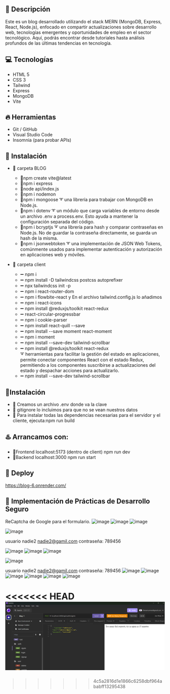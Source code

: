
## 🌈  Descripción
Este es un blog desarrollado utilizando el stack MERN (MongoDB, Express, React, Node.js), enfocado en compartir actualizaciones sobre desarrollo web, tecnologías emergentes y oportunidades de empleo en el sector tecnológico. Aquí, podrás encontrar desde tutoriales hasta análisis profundos de las últimas tendencias en tecnología.




## 💻 Tecnologías 
- HTML 5
- CSS 3
- Tailwind
- Express
- MongoDB
- Vite

## 🔥 Herramientas
- Git / GitHub
- Visual Studio Code
- Insomnia (para probar APIs)

## 🚀 Instalación

- 🔸 carpeta BLOG  
  - 🔹npm create vite@latest  
  - 🔹npm i express  
  - 🔹node api/index.js  
  - 🔹npm i nodemon  
  - 🔹npm i mongoose ➰ una librería para trabajar con MongoDB en Node.js.  
  - 🔹npm i dotenv ➰ un módulo que carga variables de entorno desde un archivo .env a process.env. Esto ayuda a mantener la configuración separada del código.  
  - 🔹npm i bcryptjs ➰ una librería para hash y comparar contraseñas en Node.js. No de guardar la contraseña directamente, se guarda un hash de la misma. 
  - 🔹npm i jsonwebtoken ➰ una implementación de JSON Web Tokens, comúnmente usados para implementar autenticación y autorización en aplicaciones web y móviles. 

 
- 🔸 carpeta client
  - ➖ npm i
  - ➖ npm install -D tailwindcss postcss autoprefixer
  - ➖ npx tailwindcss init -p
  - ➖ npm i react-router-dom
  - ➖ npm i flowbite-react y En el archivo tailwind.config.js lo añadimos
  - ➖ npm i react-icons
  - ➖ npm install @reduxjs/toolkit react-redux  
  - ➖ react-circular-progressbar  
  - ➖ npm i cookie-parser 
  - ➖ npm install react-quill --save    
  - ➖ npm install --save moment react-moment 
  - ➖ npm i moment   
  - ➖ npm install --save-dev tailwind-scrollbar
  - ➖ npm install @reduxjs/toolkit react-redux  
       ➰ herramientas para facilitar la gestión del estado en aplicaciones, permite conectar componentes React con el estado Redux, permitiendo a los componentes suscribirse a actualizaciones del estado y despachar acciones para actualizarlo.
  - ➖ npm install --save-dev tailwind-scrollbar  


## 🚨Instalación
- 🔹 Creamos un archivo .env donde va la clave  
- 🔹 gitignore lo incluimos para que no se vean nuestros datos  
- 🔹 Para instalar todas las dependencias necesarias para el servidor y el cliente, ejecuta:npm run build


## ♨️ Arrancamos con:

- 🔹Frontend  localhost:5173  (dentro de client) npm run dev  
- 🔹Backend localhost:3000  npm run start

## 🔗 Deploy 

https://blog-6.onrender.com/

## 🚨 Implementación de Prácticas de Desarrollo Seguro
ReCaptcha de Google para el formulario.
![image](https://github.com/MamenFB/BLOG/assets/106315129/402a97a6-7262-46e2-9d29-88550c7108ee)
![image](https://github.com/MamenFB/BLOG/assets/106315129/75892841-6e0a-48fd-8f1a-ea86603d7391)
![image](https://github.com/MamenFB/BLOG/assets/106315129/9f6bcaa2-d3bf-4c6a-a992-008583c4e073)



![image](https://github.com/MamenFB/BLOG/assets/106315129/84244f95-51bb-44f7-aa13-a8a406014377)


usuario 
nadie2
nadie2@gamil.com
contraseña:
789456

![image](https://github.com/MamenFB/BLOG/assets/106315129/402a97a6-7262-46e2-9d29-88550c7108ee)
![image](https://github.com/MamenFB/BLOG/assets/106315129/75892841-6e0a-48fd-8f1a-ea86603d7391)
![image](https://github.com/MamenFB/BLOG/assets/106315129/9f6bcaa2-d3bf-4c6a-a992-008583c4e073)



![image](https://github.com/MamenFB/BLOG/assets/106315129/84244f95-51bb-44f7-aa13-a8a406014377)


usuario 
nadie2
nadie2@gamil.com
contraseña:
789456
![image](https://github.com/MamenFB/BLOG/assets/106315129/a577c29c-6a00-413f-bffd-0d78cbf9517d)
![image](https://github.com/MamenFB/BLOG/assets/106315129/a9e50161-e12f-472b-a7f3-c039d9fa8159)
![image](https://github.com/MamenFB/BLOG/assets/106315129/bdd0cacf-618f-4608-bd3b-dbe5bdab22e2)
![image](https://github.com/MamenFB/BLOG/assets/106315129/42e5a177-1d13-4f36-854a-479a543c5229)
![image](https://github.com/MamenFB/BLOG/assets/106315129/c958faee-fb1a-411e-bcde-fcca35c95858)
![image](https://github.com/MamenFB/BLOG/assets/106315129/4ae50b68-3964-4840-8129-187d4cdac687)

<<<<<<< HEAD
![alt text](image.png)
=======

>>>>>>> 4c5a2816d1e1866c6258dbf964ababff13295438

